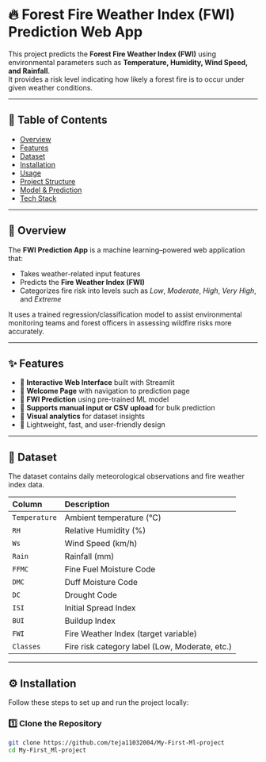 # 🔥 Forest Fire Weather Index (FWI) Prediction Web App

This project predicts the **Forest Fire Weather Index (FWI)** using environmental parameters such as **Temperature, Humidity, Wind Speed, and Rainfall**.  
It provides a risk level indicating how likely a forest fire is to occur under given weather conditions.

---

## 📘 Table of Contents
- [Overview](#overview)
- [Features](#features)
- [Dataset](#dataset)
- [Installation](#installation)
- [Usage](#usage)
- [Project Structure](#project-structure)
- [Model & Prediction](#model--prediction)
- [Tech Stack](#tech-stack)
  

---

## 🌲 Overview

The **FWI Prediction App** is a machine learning–powered web application that:
- Takes weather-related input features
- Predicts the **Fire Weather Index (FWI)**
- Categorizes fire risk into levels such as *Low*, *Moderate*, *High*, *Very High*, and *Extreme*  

It uses a trained regression/classification model to assist environmental monitoring teams and forest officers in assessing wildfire risks more accurately.

---

## ✨ Features
- 🔹 **Interactive Web Interface** built with Streamlit  
- 🔹 **Welcome Page** with navigation to prediction page  
- 🔹 **FWI Prediction** using pre-trained ML model  
- 🔹 **Supports manual input or CSV upload** for bulk prediction  
- 🔹 **Visual analytics** for dataset insights  
- 🔹 Lightweight, fast, and user-friendly design

---

## 🧠 Dataset

The dataset contains daily meteorological observations and fire weather index data.

| Column | Description |
|:--------|:-------------|
| `Temperature` | Ambient temperature (°C) |
| `RH` | Relative Humidity (%) |
| `Ws` | Wind Speed (km/h) |
| `Rain` | Rainfall (mm) |
| `FFMC` | Fine Fuel Moisture Code |
| `DMC` | Duff Moisture Code |
| `DC` | Drought Code |
| `ISI` | Initial Spread Index |
| `BUI` | Buildup Index |
| `FWI` | Fire Weather Index (target variable) |
| `Classes` | Fire risk category label (Low, Moderate, etc.) |

---

## ⚙️ Installation

Follow these steps to set up and run the project locally:

### 1️⃣ Clone the Repository
```bash
git clone https://github.com/teja11032004/My-First-Ml-project
cd My-First_Ml-project
